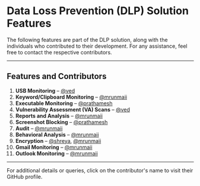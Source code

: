 # Data Loss Prevention (DLP) Solution Features

The following features are part of the DLP solution, along with the individuals who contributed to their development. For any assistance, feel free to contact the respective contributors.

---

## Features and Contributors

1. **USB Monitoring** – [@ved](https://github.com/NightFury224)  
2. **Keyword/Clipboard Monitoring** – [@mrunmaii](https://github.com/mrunmeumeu)  
3. **Executable Monitoring** – [@prathamesh](https://github.com/prathamesh)  
4. **Vulnerability Assessment (VA) Scans** – [@ved](https://github.com/NightFury224)  
5. **Reports and Analysis** – [@mrunmaii](https://github.com/mrunmeumeu)  
6. **Screenshot Blocking** – [@prathamesh](https://github.com/prathamesh)  
7. **Audit** – [@mrunmaii](https://github.com/mrunmeumeu)  
8. **Behavioral Analysis** – [@mrunmaii](https://github.com/mrunmeumeu)  
9. **Encryption** – [@shreya](https://github.com/shreyacoder), [@mrunmaii](https://github.com/mrunmeumeu)  
10. **Gmail Monitoring** – [@mrunmaii](https://github.com/mrunmeumeu)  
11. **Outlook Monitoring** – [@mrunmaii](https://github.com/mrunmeumeu)  

---

For additional details or queries, click on the contributor's name to visit their GitHub profile.

